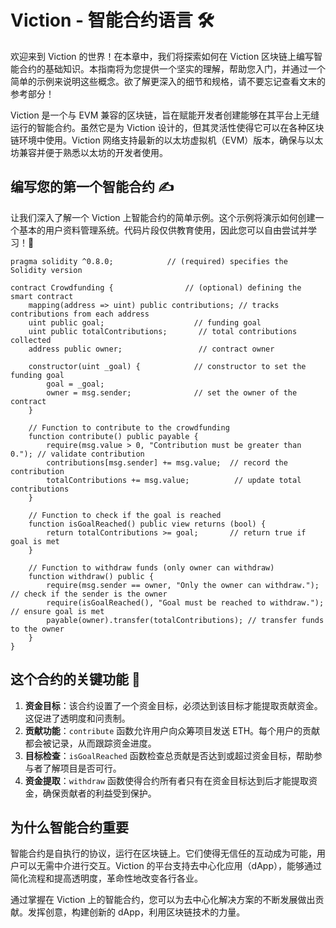 # Viction - 智能合约语言 🛠️

欢迎来到 Viction 的世界！在本章中，我们将探索如何在 Viction 区块链上编写智能合约的基础知识。本指南将为您提供一个坚实的理解，帮助您入门，并通过一个简单的示例来说明这些概念。欲了解更深入的细节和规格，请不要忘记查看文末的参考部分！

Viction 是一个与 EVM 兼容的区块链，旨在赋能开发者创建能够在其平台上无缝运行的智能合约。虽然它是为 Viction 设计的，但其灵活性使得它可以在各种区块链环境中使用。Viction 网络支持最新的以太坊虚拟机（EVM）版本，确保与以太坊兼容并便于熟悉以太坊的开发者使用。

## 编写您的第一个智能合约 ✍️

让我们深入了解一个 Viction 上智能合约的简单示例。这个示例将演示如何创建一个基本的用户资料管理系统。代码片段仅供教育使用，因此您可以自由尝试并学习！🚀

```solidity
pragma solidity ^0.8.0;            // (required) specifies the Solidity version

contract Crowdfunding {                // (optional) defining the smart contract
    mapping(address => uint) public contributions; // tracks contributions from each address
    uint public goal;                    // funding goal
    uint public totalContributions;       // total contributions collected
    address public owner;                 // contract owner

    constructor(uint _goal) {            // constructor to set the funding goal
        goal = _goal;
        owner = msg.sender;              // set the owner of the contract
    }

    // Function to contribute to the crowdfunding
    function contribute() public payable {
        require(msg.value > 0, "Contribution must be greater than 0."); // validate contribution
        contributions[msg.sender] += msg.value;  // record the contribution
        totalContributions += msg.value;          // update total contributions
    }

    // Function to check if the goal is reached
    function isGoalReached() public view returns (bool) {
        return totalContributions >= goal;       // return true if goal is met
    }

    // Function to withdraw funds (only owner can withdraw)
    function withdraw() public {
        require(msg.sender == owner, "Only the owner can withdraw."); // check if the sender is the owner
        require(isGoalReached(), "Goal must be reached to withdraw."); // ensure goal is met
        payable(owner).transfer(totalContributions); // transfer funds to the owner
    }
}
```

## 这个合约的关键功能 🔑

1. **资金目标**：该合约设置了一个资金目标，必须达到该目标才能提取贡献资金。这促进了透明度和问责制。
2. **贡献功能**：`contribute` 函数允许用户向众筹项目发送 ETH。每个用户的贡献都会被记录，从而跟踪资金进度。
3. **目标检查**：`isGoalReached` 函数检查总贡献是否达到或超过资金目标，帮助参与者了解项目是否可行。
4. **资金提取**：`withdraw` 函数使得合约所有者只有在资金目标达到后才能提取资金，确保贡献者的利益受到保护。

## 为什么智能合约重要

智能合约是自执行的协议，运行在区块链上。它们使得无信任的互动成为可能，用户可以无需中介进行交互。Viction 的平台支持去中心化应用（dApp），能够通过简化流程和提高透明度，革命性地改变各行各业。

通过掌握在 Viction 上的智能合约，您可以为去中心化解决方案的不断发展做出贡献。发挥创意，构建创新的 dApp，利用区块链技术的力量。